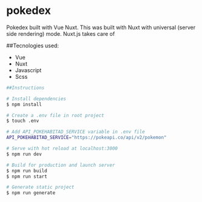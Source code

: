 # pokedex

Pokedex built with Vue Nuxt. 
This was built with Nuxt with universal (server side rendering) mode.
Nuxt.js takes care of

##Tecnologies used:
- Vue
- Nuxt
- Javascript
- Scss

```bash
##Instructions

# Install dependencies
$ npm install

# Create a .env file in root project 
$ touch .env 

# Add API_POKEHABITAD_SERVICE variable in .env file
API_POKEHABITAD_SERVICE="https://pokeapi.co/api/v2/pokemon"

# Serve with hot reload at localhost:3000
$ npm run dev

# Build for production and launch server
$ npm run build
$ npm run start

# Generate static project
$ npm run generate
```